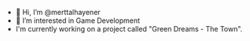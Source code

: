 - 👋 Hi, I’m @merttalhayener
- 👀 I’m interested in Game Development
- I'm currently working on a project called "Green Dreams - The Town".

<!---
merttalhayener/merttalhayener is a ✨ special ✨ repository because its `README.md` (this file) appears on your GitHub profile.
You can click the Preview link to take a look at your changes.
--->
